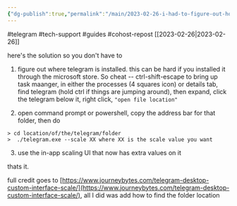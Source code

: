 ```yaml
---
{"dg-publish":true,"permalink":"/main/2023-02-26-i-had-to-figure-out-how-to-make-telegram-on-windows-not-have-arbitrary-window-size-minimums/","noteIcon":"","created":"2023-08-09T17:02:31.777-04:00","updated":"2023-10-06T22:47:24.008-04:00"}
---
```


#telegram #tech-support #guides #cohost-repost 
[[2023-02-26\|2023-02-26]]

here's the solution so you don't have to

1. figure out where telegram is installed. this can be hard if you installed it through the microsoft store. So cheat -- ctrl-shift-escape to bring up task maanger, in either the processes (4 squares icon) or details tab, find telegram (hold ctrl if things are jumping around), then expand, click the telegram below it, right click, `"open file location"`
    
2. open command prompt or powershell, copy the address bar for that folder, then do
    

```
> cd location/of/the/telegram/folder
>  ./telegram.exe --scale XX where XX is the scale value you want
```

3. use the in-app scaling UI that now has extra values on it

thats it.

full credit goes to [https://www.journeybytes.com/telegram-desktop-custom-interface-scale/](https://www.journeybytes.com/telegram-desktop-custom-interface-scale/), all I did was add how to find the folder location